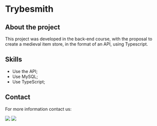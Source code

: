 <h1> Trybesmith </h1>

<h2> About the project </h2>

<div> 

This project was developed in the back-end course, with the proposal to create a medieval item store, in the format of an API, using Typescript.

</div> 

<h2> Skills </h2>

<ul>

<li>Use the API;</li>
<li>Use MySQL;</li>
<li>Use TypeScript;</li>

</ul>

<h2>Contact </h2>

<p> For more information contact us: </p>

<div>
<a href="https://www.linkedin.com/in/thiago-hayashi-037732109/" target="_blank"><img src="https://img.shields.io/badge/-LinkedIn-%230077B5?style=for-the-badge&logo=linkedin&logoColor=white" target="_blank"></a>

<a href = "shundi_hayashi@hotmail.com">
<img src="https://img.shields.io/badge/Microsoft_Outlook-0078D4?style=for-the-badge&logo=microsoft-outlook&logoColor=white" target="_blank">
</a>
</div>

